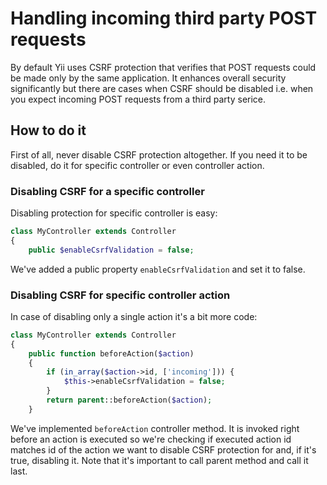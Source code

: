Handling incoming third party POST requests
===========================================

By default Yii uses CSRF protection that verifies that POST requests could be made only by the same application.
It enhances overall security significantly but there are cases when CSRF should be disabled i.e. when you expect
incoming POST requests from a third party serice.

How to do it
------------

First of all, never disable CSRF protection altogether. If you need it to be disabled, do it for specific controller or even
controller action.

### Disabling CSRF for a specific controller

Disabling protection for specific controller is easy:

```php
class MyController extends Controller
{
    public $enableCsrfValidation = false;
```

We've added a public property `enableCsrfValidation` and set it to false.

### Disabling CSRF for specific controller action

In case of disabling only a single action it's a bit more code:

```php
class MyController extends Controller
{
    public function beforeAction($action)
    {
        if (in_array($action->id, ['incoming'])) {
            $this->enableCsrfValidation = false;
        }
        return parent::beforeAction($action);
    }
```

We've implemented `beforeAction` controller method. It is invoked right before an action is executed so we're
checking if executed action id matches id of the action we want to disable CSRF protection for and, if it's true,
disabling it. Note that it's important to call parent method and call it last.
